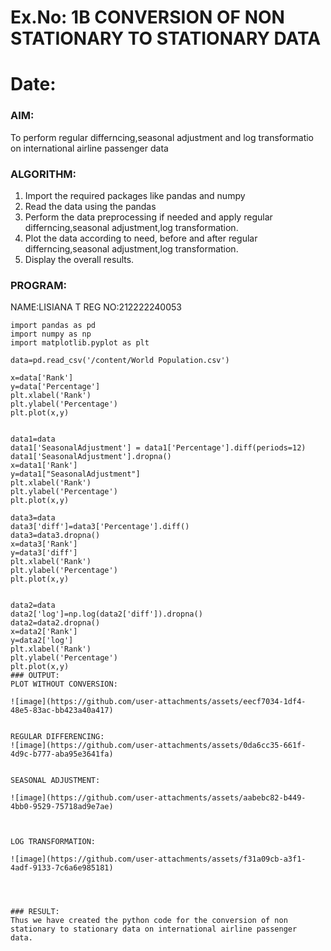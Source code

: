 # Ex.No: 1B                     CONVERSION OF NON STATIONARY TO STATIONARY DATA
# Date: 

### AIM:
To perform regular differncing,seasonal adjustment and log transformatio on international airline passenger data
### ALGORITHM:
1. Import the required packages like pandas and numpy
2. Read the data using the pandas
3. Perform the data preprocessing if needed and apply regular differncing,seasonal adjustment,log transformation.
4. Plot the data according to need, before and after regular differncing,seasonal adjustment,log transformation.
5. Display the overall results.
### PROGRAM:
NAME:LISIANA T
REG NO:212222240053
```
import pandas as pd
import numpy as np
import matplotlib.pyplot as plt

data=pd.read_csv('/content/World Population.csv')

x=data['Rank']
y=data['Percentage']
plt.xlabel('Rank')
plt.ylabel('Percentage')
plt.plot(x,y)


data1=data
data1['SeasonalAdjustment'] = data1['Percentage'].diff(periods=12)
data1['SeasonalAdjustment'].dropna()
x=data1['Rank']
y=data1["SeasonalAdjustment"]
plt.xlabel('Rank')
plt.ylabel('Percentage')
plt.plot(x,y)

data3=data
data3['diff']=data3['Percentage'].diff()
data3=data3.dropna()
x=data3['Rank']
y=data3['diff']
plt.xlabel('Rank')
plt.ylabel('Percentage')
plt.plot(x,y)


data2=data
data2['log']=np.log(data2['diff']).dropna()
data2=data2.dropna()
x=data2['Rank']
y=data2['log']
plt.xlabel('Rank')
plt.ylabel('Percentage')
plt.plot(x,y)
### OUTPUT:
PLOT WITHOUT CONVERSION:

![image](https://github.com/user-attachments/assets/eecf7034-1df4-48e5-83ac-bb423a40a417)


REGULAR DIFFERENCING:
![image](https://github.com/user-attachments/assets/0da6cc35-661f-4d9c-b777-aba95e3641fa)


SEASONAL ADJUSTMENT:

![image](https://github.com/user-attachments/assets/aabebc82-b449-4bb0-9529-75718ad9e7ae)



LOG TRANSFORMATION:

![image](https://github.com/user-attachments/assets/f31a09cb-a3f1-4adf-9133-7c6a6e985181)




### RESULT:
Thus we have created the python code for the conversion of non stationary to stationary data on international airline passenger
data.
